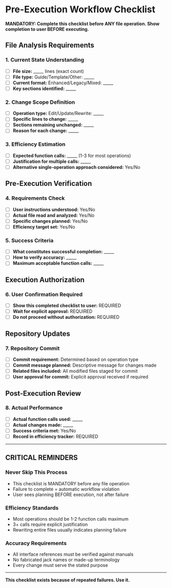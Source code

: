 # Pre-Execution Workflow Checklist

**MANDATORY: Complete this checklist before ANY file operation. Show completion to user BEFORE executing.**

## **File Analysis Requirements**

### **1. Current State Understanding**
- [ ] **File size:** _____ lines (exact count)
- [ ] **File type:** Guide/Template/Other: _____
- [ ] **Current format:** Enhanced/Legacy/Mixed: _____
- [ ] **Key sections identified:** _____

### **2. Change Scope Definition** 
- [ ] **Operation type:** Edit/Update/Rewrite: _____
- [ ] **Specific lines to change:** _____
- [ ] **Sections remaining unchanged:** _____
- [ ] **Reason for each change:** _____

### **3. Efficiency Estimation**
- [ ] **Expected function calls:** _____ (1-3 for most operations)
- [ ] **Justification for multiple calls:** _____
- [ ] **Alternative single-operation approach considered:** Yes/No

## **Pre-Execution Verification**

### **4. Requirements Check**
- [ ] **User instructions understood:** Yes/No
- [ ] **Actual file read and analyzed:** Yes/No  
- [ ] **Specific changes planned:** Yes/No
- [ ] **Efficiency target set:** Yes/No

### **5. Success Criteria**
- [ ] **What constitutes successful completion:** _____
- [ ] **How to verify accuracy:** _____
- [ ] **Maximum acceptable function calls:** _____

## **Execution Authorization**

### **6. User Confirmation Required**
- [ ] **Show this completed checklist to user:** REQUIRED
- [ ] **Wait for explicit approval:** REQUIRED
- [ ] **Do not proceed without authorization:** REQUIRED

## **Repository Updates**

### **7. Repository Commit**
- [ ] **Commit requirement:** Determined based on operation type
- [ ] **Commit message planned:** Descriptive message for changes made
- [ ] **Related files included:** All modified files staged for commit
- [ ] **User approval for commit:** Explicit approval received if required

## **Post-Execution Review**

### **8. Actual Performance**
- [ ] **Actual function calls used:** _____
- [ ] **Actual changes made:** _____
- [ ] **Success criteria met:** Yes/No
- [ ] **Record in efficiency tracker:** REQUIRED

---

## **CRITICAL REMINDERS**

### **Never Skip This Process**
- This checklist is MANDATORY before any file operation
- Failure to complete = automatic workflow violation
- User sees planning BEFORE execution, not after failure

### **Efficiency Standards** 
- Most operations should be 1-2 function calls maximum
- 3+ calls require explicit justification
- Rewriting entire files usually indicates planning failure

### **Accuracy Requirements**
- All interface references must be verified against manuals
- No fabricated jack names or made-up terminology
- Every change must serve the stated purpose

---

**This checklist exists because of repeated failures. Use it.**